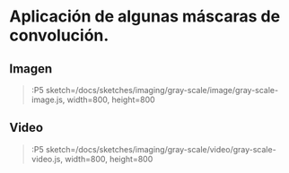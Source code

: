 # Aplicación de algunas máscaras de convolución.

## Imagen
> :P5 sketch=/docs/sketches/imaging/gray-scale/image/gray-scale-image.js, width=800, height=800
## Video
> :P5 sketch=/docs/sketches/imaging/gray-scale/video/gray-scale-video.js, width=800, height=800